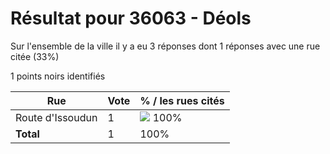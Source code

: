 # Résultat pour 36063 - Déols

Sur l'ensemble de la ville il y a eu 3 réponses dont 1 réponses avec une rue citée (33%)

1 points noirs identifiés

| Rue | Vote | % / les rues cités|
|-----|------|-------------------|
| Route d'Issoudun | 1 | <img src="../../img/bar_100.gif" />&nbsp;100%|
| **Total** | 1 | 100%|
